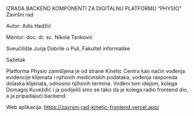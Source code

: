 IZRADA BACKEND KOMPONENTI ZA DIGITALNU PLATFORMU “PHYSIO” 
Završni rad 

Autor: Adis Hadžić

Mentor: doc. dr. sc. Nikola Tanković

Sveučilište Jurja Dobrile u Puli, Fakultet informatike

Sažetak

Platforma Physio zamišljena je od strane Kinetic Centra kao način vođenja evidencije klijenata i njihovih medicinskih podataka, vođenja rasporeda dolaska klijenata, odnosno njihovih termina. Vođeni tom idejom, kolega Domagoj Kuveždić i ja podijelili smo se tako da je kolega radio frontend dio, a ja pripadajući backend.

Web aplikacija: https://zavrsni-rad-kinetic-frontend.vercel.app/

